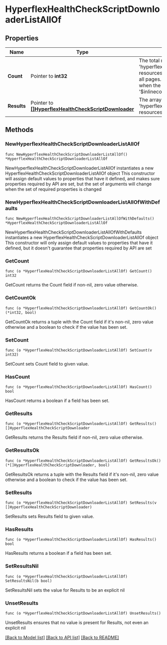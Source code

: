 # HyperflexHealthCheckScriptDownloaderListAllOf

## Properties

Name | Type | Description | Notes
------------ | ------------- | ------------- | -------------
**Count** | Pointer to **int32** | The total number of &#39;hyperflex.HealthCheckScriptDownloader&#39; resources matching the request, accross all pages. The &#39;Count&#39; attribute is included when the HTTP GET request includes the &#39;$inlinecount&#39; parameter. | [optional] 
**Results** | Pointer to [**[]HyperflexHealthCheckScriptDownloader**](HyperflexHealthCheckScriptDownloader.md) | The array of &#39;hyperflex.HealthCheckScriptDownloader&#39; resources matching the request. | [optional] 

## Methods

### NewHyperflexHealthCheckScriptDownloaderListAllOf

`func NewHyperflexHealthCheckScriptDownloaderListAllOf() *HyperflexHealthCheckScriptDownloaderListAllOf`

NewHyperflexHealthCheckScriptDownloaderListAllOf instantiates a new HyperflexHealthCheckScriptDownloaderListAllOf object
This constructor will assign default values to properties that have it defined,
and makes sure properties required by API are set, but the set of arguments
will change when the set of required properties is changed

### NewHyperflexHealthCheckScriptDownloaderListAllOfWithDefaults

`func NewHyperflexHealthCheckScriptDownloaderListAllOfWithDefaults() *HyperflexHealthCheckScriptDownloaderListAllOf`

NewHyperflexHealthCheckScriptDownloaderListAllOfWithDefaults instantiates a new HyperflexHealthCheckScriptDownloaderListAllOf object
This constructor will only assign default values to properties that have it defined,
but it doesn't guarantee that properties required by API are set

### GetCount

`func (o *HyperflexHealthCheckScriptDownloaderListAllOf) GetCount() int32`

GetCount returns the Count field if non-nil, zero value otherwise.

### GetCountOk

`func (o *HyperflexHealthCheckScriptDownloaderListAllOf) GetCountOk() (*int32, bool)`

GetCountOk returns a tuple with the Count field if it's non-nil, zero value otherwise
and a boolean to check if the value has been set.

### SetCount

`func (o *HyperflexHealthCheckScriptDownloaderListAllOf) SetCount(v int32)`

SetCount sets Count field to given value.

### HasCount

`func (o *HyperflexHealthCheckScriptDownloaderListAllOf) HasCount() bool`

HasCount returns a boolean if a field has been set.

### GetResults

`func (o *HyperflexHealthCheckScriptDownloaderListAllOf) GetResults() []HyperflexHealthCheckScriptDownloader`

GetResults returns the Results field if non-nil, zero value otherwise.

### GetResultsOk

`func (o *HyperflexHealthCheckScriptDownloaderListAllOf) GetResultsOk() (*[]HyperflexHealthCheckScriptDownloader, bool)`

GetResultsOk returns a tuple with the Results field if it's non-nil, zero value otherwise
and a boolean to check if the value has been set.

### SetResults

`func (o *HyperflexHealthCheckScriptDownloaderListAllOf) SetResults(v []HyperflexHealthCheckScriptDownloader)`

SetResults sets Results field to given value.

### HasResults

`func (o *HyperflexHealthCheckScriptDownloaderListAllOf) HasResults() bool`

HasResults returns a boolean if a field has been set.

### SetResultsNil

`func (o *HyperflexHealthCheckScriptDownloaderListAllOf) SetResultsNil(b bool)`

 SetResultsNil sets the value for Results to be an explicit nil

### UnsetResults
`func (o *HyperflexHealthCheckScriptDownloaderListAllOf) UnsetResults()`

UnsetResults ensures that no value is present for Results, not even an explicit nil

[[Back to Model list]](../README.md#documentation-for-models) [[Back to API list]](../README.md#documentation-for-api-endpoints) [[Back to README]](../README.md)


